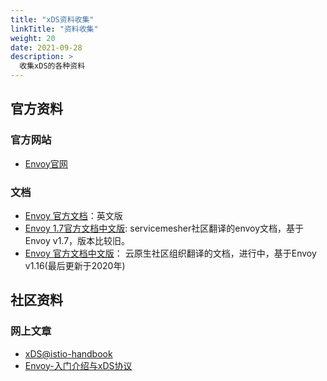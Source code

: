 ```yaml
---
title: "xDS资料收集"
linkTitle: "资料收集"
weight: 20
date: 2021-09-28
description: >
  收集xDS的各种资料
---
```



## 官方资料

### 官方网站

- [Envoy官网](https://www.envoyproxy.io/)

### 文档

- [Envoy 官方文档](https://www.envoyproxy.io/docs)：英文版
- [Envoy 1.7官方文档中文版](https://www.servicemesher.com/envoy/):  servicemesher社区翻译的envoy文档，基于 Envoy v1.7，版本比较旧。
- [Envoy 官方文档中文版](https://cloudnative.to/envoy/)： 云原生社区组织翻译的文档，进行中，基于Envoy v1.16(最后更新于2020年)

## 社区资料

### 网上文章

- [xDS@istio-handbook](https://www.servicemesher.com/istio-handbook/ecosystem/xds.html)
- [Envoy-入门介绍与xDS协议](https://zhuanlan.zhihu.com/p/108846492)
